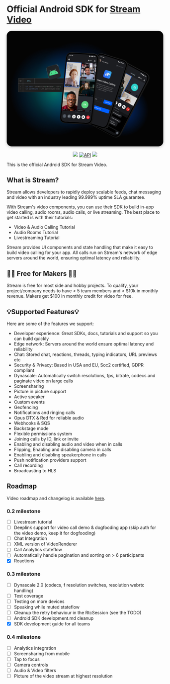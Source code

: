 # Official Android SDK for [Stream Video](https://getstream.io/video/docs/)

<img src=".readme-assets/Github-Graphic-Android.jpg" alt="Stream Video for Android Header image" style="box-shadow: 0 3px 10px rgb(0 0 0 / 0.2); border-radius: 1rem" />

<p align="center">
  <a href="https://github.com/GetStream/stream-video-android/actions"><img src="https://github.com/GetStream/stream-video-android/workflows/App%20Distribute%20CI/badge.svg" /></a>
  <a href="https://android-arsenal.com/api?level=21"><img alt="API" src="https://img.shields.io/badge/API-21%2B-brightgreen.svg?style=flat"/></a>
  <a href="https://search.maven.org/search?q=stream-video-android"><img src="https://img.shields.io/maven-central/v/io.getstream/stream-video-android-core.svg?label=Maven%20Central" /></a>
</p>

This is the official Android SDK for Stream Video.

## What is Stream?

Stream allows developers to rapidly deploy scalable feeds, chat messaging and video with an industry leading 99.999% uptime SLA guarantee.

With Stream's video components, you can use their SDK to build in-app video calling, audio rooms, audio calls, or live streaming. The best place to get started is with their tutorials:

- Video & Audio Calling Tutorial
- Audio Rooms Tutorial
- Livestreaming Tutorial

Stream provides UI components and state handling that make it easy to build video calling for your app. All calls run on Stream's network of edge servers around the world, ensuring optimal latency and reliability.

## 👩‍💻 Free for Makers 👨‍💻

Stream is free for most side and hobby projects.
To qualify, your project/company needs to have < 5 team members and < $10k in monthly revenue.
Makers get $100 in monthly credit for video for free.

## 💡Supported Features💡

Here are some of the features we support:

* Developer experience: Great SDKs, docs, tutorials and support so you can build quickly
* Edge network: Servers around the world ensure optimal latency and reliability
* Chat: Stored chat, reactions, threads, typing indicators, URL previews etc
* Security & Privacy: Based in USA and EU, Soc2 certified, GDPR compliant
* Dynascale: Automatically switch resolutions, fps, bitrate, codecs and paginate video on large calls
* Screensharing
* Picture in picture support
* Active speaker
* Custom events
* Geofencing
* Notifications and ringing calls
* Opus DTX & Red for reliable audio
* Webhooks & SQS
* Backstage mode
* Flexible permissions system
* Joining calls by ID, link or invite
* Enabling and disabling audio and video when in calls
* Flipping, Enabling and disabling camera in calls
* Enabling and disabling speakerphone in calls
* Push notification providers support
* Call recording
* Broadcasting to HLS

## Roadmap

Video roadmap and changelog is available [here](https://github.com/GetStream/protocol/discussions/127). 

### 0.2 milestone

- [ ] Livestream tutorial
- [ ] Deeplink support for video call demo & dogfooding app (skip auth for the video demo, keep it for dogfooding)
- [ ] Chat Integration
- [ ] XML version of VideoRenderer
- [ ] Call Analytics stateflow
- [ ] Automatically handle pagination and sorting on > 6 participants 
- [X] Reactions

### 0.3 milestone

- [ ] Dynascale 2.0 (codecs, f resolution switches, resolution webrtc handling)
- [ ] Test coverage
- [ ] Testing on more devices
- [ ] Speaking while muted stateflow
- [ ] Cleanup the retry behaviour in the RtcSession (see the TODO)
- [ ] Android SDK development.md cleanup
- [X] SDK development guide for all teams

### 0.4 milestone

- [ ] Analytics integration
- [ ] Screensharing from mobile
- [ ] Tap to focus
- [ ] Camera controls
- [ ] Audio & Video filters
- [ ] Picture of the video stream at highest resolution